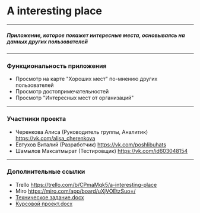 # A interesting place
____
##### Приложение, которое покажет интересные места, основываясь на данных других пользователей
____
### Функциональность приложения 
- Просмотр на карте "Хороших мест" по-мнению других пользователей
- Просмотр достопримечательностей
- Просмотр "Интересных мест от организаций"
____

### Участники проекта 
 - Черенкова Алиса (Руководитель группы, Аналитик) https://vk.com/alisa_cherenkova
 - Евтухов Виталий (Разработчик) https://vk.com/poshlibuhats
 - Шамылов Максатмырат (Тестировщик) https://vk.com/id603048154
____

### Дополнительные ссылки
- Trello  https://trello.com/b/CPmaMqk5/a-interesting-place
- Miro  https://miro.com/app/board/uXjVOEtzSuo=/
- [Техническое задание.docx](https://github.com/alisacherenkova/A-interesting-place/files/8266496/default.docx)
- [Курсовой проект.docx](https://github.com/alisacherenkova/A-interesting-place/files/8270249/default.docx)
